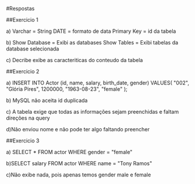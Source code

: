 #Respostas

##Exercicio 1

a) Varchar = String
    DATE = formato de data 
    Primary Key = id da tabela

b)  Show Database = Exibi as databases 
    Show Tables = Exibi tabelas da database selecionada

c) Decribe exibe as caracteriticas do conteudo da tabela

##Exercicio 2

a)
INSERT INTO Actor (id, name, salary, birth_date, gender)
VALUES(
  "002", 
  "Glória Pires",
  1200000,
  "1963-08-23", 
  "female"
);

b) MySQL não aceita id duplicada 

c) A tabela exige que todas as informações sejam preenchidas e faltam direções na query

d)Não enviou nome e não pode ter algo faltando preencher

##Exercicio 3

a) SELECT * FROM actor WHERE gender = "female"

b)SELECT salary FROM actor WHERE name = "Tony Ramos"

c)Não exibe nada, pois apenas temos gender male e female